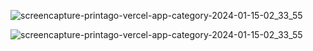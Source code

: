 
![screencapture-printago-vercel-app-category-2024-01-15-02_33_55](https://github.com/sakibsarker/Printago/assets/95316668/d4c2ea05-116d-477b-ab3b-de09de4f9390)

![screencapture-printago-vercel-app-category-2024-01-15-02_33_55](https://github.com/sakibsarker/Printago/assets/95316668/3a6def0f-0484-423f-95ba-3ee3002c92fe)

